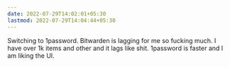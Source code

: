 ```yaml
---
date: 2022-07-29T14:02:01+05:30
lastmod: 2022-07-29T14:04:44+05:30
---
```


Switching to 1password. Bitwarden is lagging for me so fucking much. I have over 1k items and other  and it lags like shit. 1password is faster and I am liking the UI.
